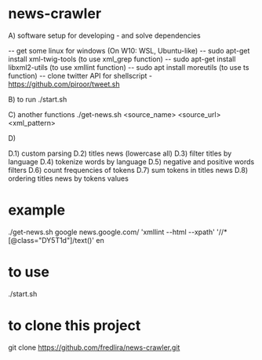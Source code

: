 # news-crawler

A) software setup for developing - and solve dependencies

-- get some linux for windows (On W10: WSL, Ubuntu-like)
-- sudo apt-get install xml-twig-tools (to use xml_grep function)
-- sudo apt-get install libxml2-utils (to use xmllint function)
-- sudo apt install moreutils (to use ts function)
-- clone twitter API for shellscript - https://github.com/piroor/tweet.sh

B) to run 
./start.sh <language>

C) another functions
./get-news.sh <source_name> <source_url> <parse command> <xml_pattern> <language>

D)

D.1) custom parsing
D.2) titles news (lowercase all)
D.3) filter titles by language
D.4) tokenize words by language
D.5) negative and positive words filters
D.6) count frequencies of tokens
D.7) sum tokens in titles news
D.8) ordering titles news by tokens values

# example

./get-news.sh google news.google.com/ 'xmllint --html --xpath' '//*[@class="DY5T1d"]/text()' en

# to use

./start.sh

# to clone this project

git clone https://github.com/fredlira/news-crawler.git
